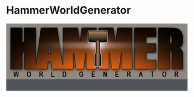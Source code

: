 # HammerWorldGenerator
![alt text](https://github.com/Guthen/HammerWorldGenerator/blob/master/banner.png?raw=true) 
